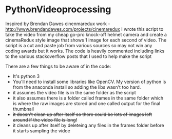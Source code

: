 # PythonVideoprocessing
Inspired by Brendan Dawes cinenmaredux work - http://www.brendandawes.com/projects/cinemaredux 
I wrote this script to take the video from my cheap go-pro knock-off helmet camera and create a cinemaRedux style image that shows 1 image for each second of video.
The script is a cut and paste job from various sources so may not win any coding awards but it works.
The code is heavily commented including links to the various stackoverflow posts that I used to help make the script

There are a few things to be aware of in the code:
 - It's python 3
 - You'll need to install some libraries like OpenCV. My version of python is from the anaconda install so adding the libs wasn't too hard. 
 - it assumes the video file is in the same folder as the script
 - it also assumes there is a folder called frames in the same folder which is where the raw images are stored and one called output for the final thumbnail
 - ~~it doesn't clean up after itself so there could be lots of images left around if the video file is long!~~
 - it cleans up after itself by deleteing any files in the frames folder before it starts sampling the vidoe
